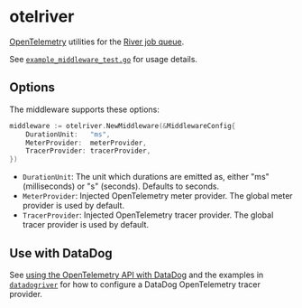 # otelriver

[OpenTelemetry](https://opentelemetry.io/) utilities for the [River job queue](https://github.com/riverqueue/river).

See [`example_middleware_test.go`](./example_middleware_test.go) for usage details.

## Options

The middleware supports these options:

``` go
middleware := otelriver.NewMiddleware(&MiddlewareConfig{
    DurationUnit:   "ms",
    MeterProvider:  meterProvider,
    TracerProvider: tracerProvider,
})
```

* `DurationUnit`: The unit which durations are emitted as, either "ms" (milliseconds) or "s" (seconds). Defaults to seconds.
* `MeterProvider`: Injected OpenTelemetry meter provider. The global meter provider is used by default.
* `TracerProvider`: Injected OpenTelemetry tracer provider. The global tracer provider is used by default.

## Use with DataDog

See [using the OpenTelemetry API with DataDog](https://docs.datadoghq.com/tracing/trace_collection/custom_instrumentation/go/otel/) and the examples in [`datadogriver`](../datadogriver/) for how to configure a DataDog OpenTelemetry tracer provider.
